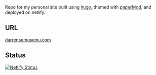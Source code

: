 Repo for my personal site built using [hugo](https://gohugo.io/), themed with [paperMod](https://github.com/adityatelange/hugo-PaperMod), and deployed on netlify. 

## URL

[darrensemusemu.com](https//www.darrensemusemu.com)

## Status
[![Netlify Status](https://api.netlify.com/api/v1/badges/f36c51af-7517-4dad-9de0-8e8506274bbf/deploy-status)](https://app.netlify.com/sites/gorgeous-swan-8a7a49/deploys)
